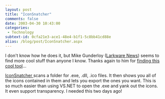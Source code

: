 ```yaml
---
layout: post
title: "IconSnatcher"
comments: false
date: 2003-04-30 10:43:00
categories:
 - Technology
subtext-id: 0cfa21e3-ace1-48e4-b1f1-5c8bb41cd88e
alias: /blog/post/IconSnatcher.aspx
---
```



I don't know how he does it, but Mike Gunderloy ([Larkware News](http://www.larkware.com/)) seems to find more cool stuff than anyone I know. Thanks again to him for [finding this cool tool](http://www.larkware.com/Articles/SnatchingIcons.html)...

[IconSnatcher ](http://www.cdiware.com/cgi-bin/cdi.dll?site=1&class=1&page=iconsnatcher)scans a folder for .exe, .dll, .ico files. It then shows you all of the icons contained in them and lets you export the ones you want. This is so much easier than using VS.NET to open the .exe and yank out the icons. It even support transparency. I needed this two days ago!
